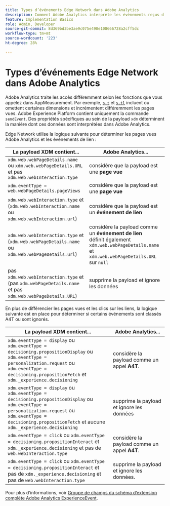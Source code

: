 ```yaml
---
title: Types d’événements Edge Network dans Adobe Analytics
description: Comment Adobe Analytics interprète les événements reçus d’Edge Network.
feature: Implementation Basics
role: Admin, Developer
source-git-commit: 8d369bd3be3ae9c075e490e108666728a2cff5dc
workflow-type: tm+mt
source-wordcount: '223'
ht-degree: 28%

---
```


# Types d’événements Edge Network dans Adobe Analytics

Adobe Analytics traite les accès différemment selon les fonctions que vous appelez dans AppMeasurement. Par exemple, [`s.t`](/help/implement/vars/functions/t-method.md) et [`s.tl`](/help/implement/vars/functions/tl-method.md) incluent ou omettent certaines dimensions et incrémentent différemment les pages vues. Adobe Experience Platform contient uniquement la commande `sendEvent`. Des propriétés spécifiques au sein de la payload `xdm` déterminent la manière dont ces données sont interprétées dans Adobe Analytics.

Edge Network utilise la logique suivante pour déterminer les pages vues Adobe Analytics et les événements de lien :

| La payload XDM contient... | Adobe Analytics... |
|---|---|
| `xdm.web.webPageDetails.name` ou `xdm.web.webPageDetails.URL` et pas `xdm.web.webInteraction.type` | considère que la payload est une **page vue** |
| `xdm.eventType = web.webPageDetails.pageViews` | considère que la payload est une **page vue** |
| `xdm.web.webInteraction.type` et (`xdm.web.webInteraction.name` ou `xdm.web.webInteraction.url`) | considère que la payload est un **événement de lien** |
| `xdm.web.webInteraction.type` et (`xdm.web.webPageDetails.name` ou `xdm.web.webPageDetails.url`) | considère la payload comme un **événement de lien** <br/> définit également `xdm.web.webPageDetails.name` et `xdm.web.webPageDetails.URL` sur `null` |
| pas `xdm.web.webInteraction.type` et (pas `xdm.webPageDetails.name` et pas `xdm.web.webPageDetails.URL`) | supprime la payload et ignore les données |

En plus de différencier les pages vues et les clics sur les liens, la logique suivante est en place pour déterminer si certains événements sont classés A4T ou sont ignorés.

| La payload XDM contient... | Adobe Analytics... |
| --- | --- |
| `xdm.eventType = display` ou <br/>`xdm.eventType = decisioning.propositionDisplay` ou <br/>`xdm.eventType = personalization.request` ou <br/>`xdm.eventType = decisioning.propositionFetch` et `xdm._experience.decisioning` | considère la payload comme un appel **A4T**. |
| `xdm.eventType = display` ou <br/>`xdm.eventType = decisioning.propositionDisplay` ou <br/>`xdm.eventType = personalization.request` ou <br/>`xdm.eventType = decisioning.propositionFetch` et aucune `xdm._experience.decisioning` | supprime la payload et ignore les données |
| `xdm.eventType = click` ou `xdm.eventType = decisioning.propositionInteract` et `xdm._experience.decisioning` et pas de `web.webInteraction.type` | considère la payload comme un appel **A4T**. |
| `xdm.eventType = click` ou `xdm.eventType = decisioning.propositionInteract` et pas de `xdm._experience.decisioning` et pas de `web.webInteraction.type` | supprime la payload et ignore les données. |

Pour plus d’informations, voir [Groupe de champs du schéma d’extension complète Adobe Analytics ExperienceEvent](https://experienceleague.adobe.com/en/docs/experience-platform/xdm/field-groups/event/analytics-full-extension).
